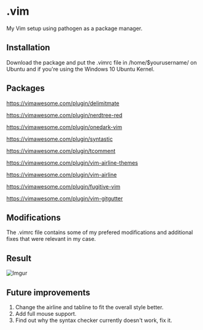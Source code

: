 # .vim
My Vim setup using pathogen as a package manager.

## Installation
Download the package and put the .vimrc file in /home/$yourusername/ on Ubuntu and if you're using the Windows 10 Ubuntu Kernel.

## Packages
https://vimawesome.com/plugin/delimitmate

https://vimawesome.com/plugin/nerdtree-red

https://vimawesome.com/plugin/onedark-vim

https://vimawesome.com/plugin/syntastic

https://vimawesome.com/plugin/tcomment

https://vimawesome.com/plugin/vim-airline-themes

https://vimawesome.com/plugin/vim-airline

https://vimawesome.com/plugin/fugitive-vim

https://vimawesome.com/plugin/vim-gitgutter

## Modifications
The .vimrc file contains some of my prefered modifications and additional fixes that were relevant in my case.

## Result
![Imgur](https://i.imgur.com/Qv5VYnU.png)

## Future improvements
1. Change the airline and tabline to fit the overall style better.
2. Add full mouse support.
3. Find out why the syntax checker currently doesn't work, fix it.
